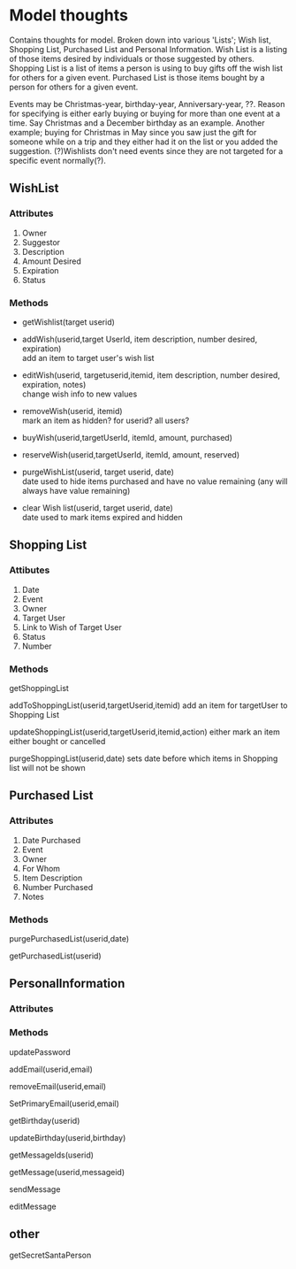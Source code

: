# Model thoughts

Contains thoughts for model.  Broken down into various 'Lists'; Wish list, Shopping List, Purchased List and Personal Information.  Wish List is a listing of those items desired by individuals or those suggested by others.  Shopping List is a list of items a person is using to buy gifts off the wish list for others for a given event.  Purchased List is those items bought by a person for others for a given event.

Events may be Christmas-year, birthday-year, Anniversary-year, ??.  Reason for specifying is either early buying or buying for more than one event at a time.  Say Christmas and a December birthday as an example.  Another example; buying for Christmas in May since you saw just the gift for someone while on a trip and they either had it on the list or you added the suggestion.  (?)Wishlists don't need events since they are not targeted for a specific event normally(?).

## WishList
### Attributes
1. Owner  
1. Suggestor  
1. Description  
1. Amount Desired  
1. Expiration  
1. Status  

### Methods
* getWishlist(target userid)

* addWish(userid,target UserId, item description, number desired, expiration)  
      add an item to target user's wish list
          
* editWish(userid, targetuserid,itemid, item description, number desired, expiration, notes)  
     change wish info to new values
          
* removeWish(userid, itemid)  
     mark an item as hidden? for userid? all users?  
     
* buyWish(userid,targetUserId, itemId, amount, purchased)  

* reserveWish(userid,targetUserId, itemId, amount, reserved)  

* purgeWishList(userid, target userid, date)  
     date used to hide items purchased and have no value remaining (any will always have value remaining)
     
* clear Wish list(userid,  target userid, date)  
     date used to mark items expired and hidden

## Shopping List
### Attibutes
1. Date  
1. Event  
1. Owner  
1. Target User  
1. Link to Wish of Target User   
1. Status  
1. Number  

### Methods
getShoppingList

addToShoppingList(userid,targetUserid,itemid)
     add an item for targetUser to Shopping List
     
updateShoppingList(userid,targetUserid,itemid,action)
     either mark an item either bought or cancelled
     
purgeShoppingList(userid,date)
     sets date before which items in Shopping list will not be shown

## Purchased List
### Attributes
1. Date Purchased  
1. Event  
1. Owner  
1. For Whom  
1. Item Description  
1. Number Purchased  
1. Notes  

### Methods
purgePurchasedList(userid,date)

getPurchasedList(userid)

## PersonalInformation
### Attributes
### Methods
updatePassword

addEmail(userid,email)

removeEmail(userid,email)

SetPrimaryEmail(userid,email)

getBirthday(userid)

updateBirthday(userid,birthday)

getMessageIds(userid)

getMessage(userid,messageid)

sendMessage

editMessage



## other
getSecretSantaPerson

